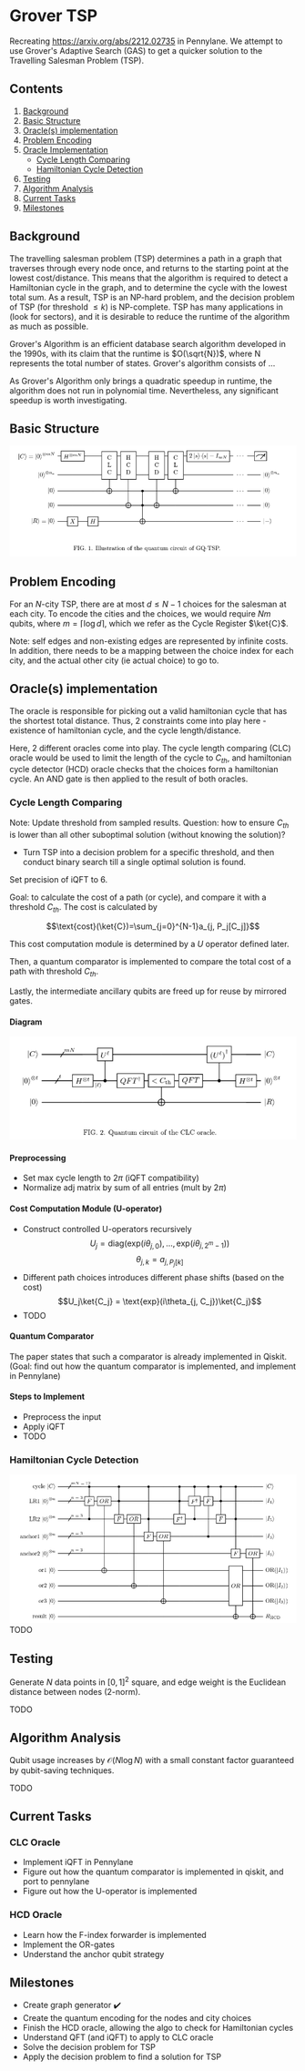 # Grover TSP
Recreating https://arxiv.org/abs/2212.02735 in Pennylane. We attempt to use Grover's Adaptive Search (GAS) to get a quicker solution to the Travelling Salesman Problem (TSP).

## Contents
1. [Background](#background)
2. [Basic Structure](#basic-structure)
3. [Oracle(s) implementation](#oracles-implementation)
4. [Problem Encoding](#problem-encoding)
5. [Oracle Implementation](#oracles-implementation)
    - [Cycle Length Comparing](#cycle-length-comparing)
    - [Hamiltonian Cycle Detection](#hamiltonian-cycle-detection)
6. [Testing](#testing)
7. [Algorithm Analysis](#algorithm-analysis)
8. [Current Tasks](#current-tasks)
9. [Milestones](#milestones)

## Background
The travelling salesman problem (TSP) determines a path in a graph that traverses through every node once, and returns to the starting point at the lowest cost/distance. This means that the algorithm is required to detect a Hamiltonian cycle in the graph, and to determine the cycle with the lowest total sum. As a result, TSP is an NP-hard problem, and the decision problem of TSP (for threshold $\leq k$) is NP-complete. TSP has many applications in (look for sectors), and it is desirable to reduce the runtime of the algorithm as much as possible.

Grover's Algorithm is an efficient database search algorithm developed in the 1990s, with its claim that the runtime is $O(\sqrt{N})$, where N represents the total number of states. Grover's algorithm consists of ...

As Grover's Algorithm only brings a quadratic speedup in runtime, the algorithm does not run in polynomial time. Nevertheless, any significant speedup is worth investigating.
## Basic Structure
![circuit structure](figures/main_circuit.png)
## Problem Encoding
For an $N$-city TSP, there are at most $d\leq N-1$ choices for the salesman at each city. To encode the cities and the choices, we would require $Nm$ qubits, where $m = \lceil\log d\rceil$, which we refer as the Cycle Register $\ket{C}$.

Note: self edges and non-existing edges are represented by infinite costs. In addition,
there needs to be a mapping between the choice index for each city, and the actual other city (ie actual choice) to go to.
## Oracle(s) implementation
The oracle is responsible for picking out a valid hamiltonian cycle that has the shortest total distance. Thus, 2 constraints come into play here - existence of hamiltonian cycle, and the cycle length/distance.

Here, 2 different oracles come into play. The cycle length comparing (CLC) oracle would be used to limit the length of the cycle to $C_{th}$, and hamiltonian cycle detector (HCD) oracle checks that the choices form a hamiltonian cycle. An AND gate
is then applied to the result of both oracles.
### Cycle Length Comparing
Note: Update threshold from sampled results. Question: how to ensure $C_{th}$ is lower than all other suboptimal solution (without knowing the solution)?
- Turn TSP into a decision problem for a specific threshold, and then conduct binary search till a single optimal solution is found.

Set precision of iQFT to 6.

Goal: to calculate the cost of a path (or cycle), and compare it with a threshold $C_{th}$. The cost is calculated by

$$\text{cost}(\ket{C})=\sum_{j=0}^{N-1}a_{j, P_j[C_j]}$$

This cost computation module is determined by a $U$ operator defined later.

Then, a quantum comparator is implemented to compare the total cost of a path with threshold $C_{th}$.

Lastly, the intermediate ancillary qubits are freed up for reuse by mirrored gates.

#### Diagram
![CLC Oracle Diagram](figures/clc_diagram.png)

#### Preprocessing
- Set max cycle length to $2\pi$ (iQFT compatibility)
- Normalize adj matrix by sum of all entries (mult by $2\pi$)

#### Cost Computation Module (U-operator)
- Construct controlled U-operators recursively
$$U_j = \text{diag}(\text{exp}(i\theta_{j, 0}), ..., \text{exp}(i\theta_{j, 2^m-1}))$$
$$\theta_{j,k}= a_{j,P_j[k]}$$
- Different path choices introduces different phase shifts (based on the cost)
$$U_j\ket{C_j} = \text{exp}(i\theta_{j, C_j})\ket{C_j}$$
- TODO
#### Quantum Comparator
The paper states that such a comparator is already implemented in Qiskit. (Goal: find out how the quantum comparator is implemented, and implement in Pennylane)
#### Steps to Implement
- Preprocess the input
- Apply iQFT
- TODO

### Hamiltonian Cycle Detection
![HCD with anchor qubits](figures/hcd_diagram.png)
TODO

## Testing
Generate $N$ data points in $[0,1]^2$ square, and edge weight is the Euclidean distance between nodes (2-norm).

TODO

## Algorithm Analysis
Qubit usage increases by $\mathcal{O}(N\log N)$ with a small constant factor guaranteed by qubit-saving techniques.

TODO

## Current Tasks
### CLC Oracle
- Implement iQFT in Pennylane
- Figure out how the quantum comparator is implemented in qiskit, and port to pennylane
- Figure out how the U-operator is implemented
### HCD Oracle
- Learn how the F-index forwarder is implemented
- Implement the OR-gates
- Understand the anchor qubit strategy

## Milestones
- Create graph generator :heavy_check_mark:
- Create the quantum encoding for the nodes and city choices
- Finish the HCD oracle, allowing the algo to check for Hamiltonian cycles
- Understand QFT (and iQFT) to apply to CLC oracle
- Solve the decision problem for TSP
- Apply the decision problem to find a solution for TSP